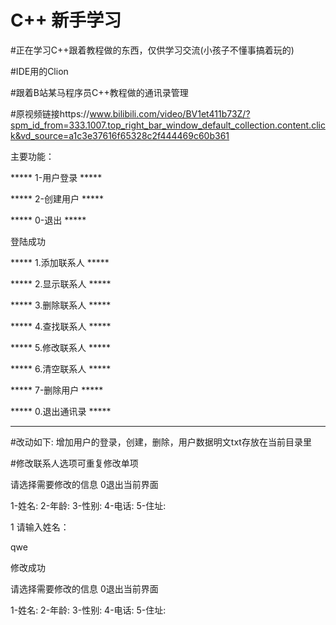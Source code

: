 # C++ 新手学习
#正在学习C++跟着教程做的东西，仅供学习交流(小孩子不懂事搞着玩的)


#IDE用的Clion


#跟着B站某马程序员C++教程做的通讯录管理


#原视频链接https://www.bilibili.com/video/BV1et411b73Z/?spm_id_from=333.1007.top_right_bar_window_default_collection.content.click&vd_source=a1c3e37616f65328c2f444469c60b361


主要功能：


***** 1-用户登录 *****


***** 2-创建用户 *****


*****  0-退出  *****




登陆成功


***** 1.添加联系人 *****


***** 2.显示联系人 *****


***** 3.删除联系人 *****


***** 4.查找联系人 *****


***** 5.修改联系人 *****


***** 6.清空联系人 *****


*****  7-删除用户  *****


***** 0.退出通讯录 *****


**** ************ ****




#改动如下:
增加用户的登录，创建，删除，用户数据明文txt存放在当前目录里


#修改联系人选项可重复修改单项


请选择需要修改的信息 0退出当前界面


1-姓名:	2-年龄:	3-性别:	4-电话:	5-住址:


1
请输入姓名：


qwe


修改成功


请选择需要修改的信息 0退出当前界面


1-姓名:	2-年龄:	3-性别:	4-电话:	5-住址:


